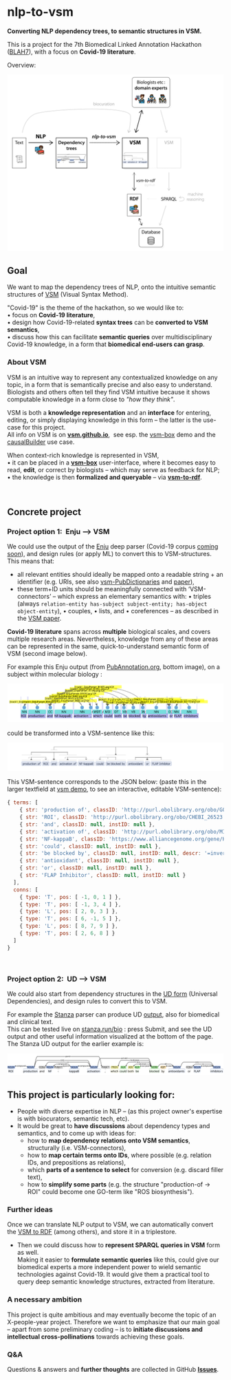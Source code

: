 # nlp-to-vsm
**Converting NLP dependency trees, to semantic structures in VSM.**

This is a project for the 7th Biomedical Linked Annotation Hackathon ([BLAH7](https://blah7.linkedannotation.org)), with a focus on **Covid-19 literature**.

Overview:

<img src="img/nlp-vsm-etc.svg">


## Goal
We want to map the dependency trees of NLP, onto the intuitive semantic structures of [VSM](https://vsm.github.io) (Visual Syntax Method).

"Covid-19" is the theme of the hackathon, so we would like to:  
• focus on **Covid-19 literature**,  
• design how Covid-19-related **syntax trees** can be **converted to VSM semantics**,  
• discuss how this can facilitate **semantic queries** over multidisciplinary Covid-19 knowledge, in a form that **biomedical end-users can grasp**.

### About VSM
VSM is an intuitive way to represent any contextualized knowledge on any topic, in a form that is semantically precise and also easy to understand. Biologists and others often tell they find VSM intuitive because it shows computable knowledge in a form close to _"how they think"_.

VSM is both a **knowledge representation** and an **interface** for entering, editing, or simply displaying knowledge in this form – the latter is the use-case for this project.  
All info on VSM is on [**vsm.github.io**](https://vsm.github.io), &nbsp;see esp. the [vsm-box](https://vsm.github.io/demo) demo and the [causalBuilder](https://mi2cast.github.io/causalBuilder) use case.

When context-rich knowledge is represented in VSM,  
• it can be placed in a [**vsm-box**](https://github.com/vsm/vsm-box) user-interface, where it becomes easy to read, **edit**, or correct by biologists – which may serve as feedback for NLP;  
• the knowledge is then **formalized and queryable** – via [**vsm-to-rdf**](https://github.com/vsm/vsm-to-rdf).


<br>

## Concrete project

### Project option 1:&nbsp; Enju –> VSM

We could use the output of the [Enju](https://mynlp.is.s.u-tokyo.ac.jp/enju) deep parser (Covid-19 corpus [coming soon](http://pubannotation.org/projects/LitCovid-sample-docs)), and design rules (or apply ML) to convert this to VSM-structures.  
This means that:
- all relevant entities should ideally be mapped onto a readable string + an identifier (e.g. URIs, see also [vsm-PubDictionaries](https://github.com/UniBioDicts/vsm-pubdictionaries) and  [paper](https://doi.org/10.37044/osf.io/gzfa8)),
- these term+ID units should be meaningfully connected with ‘VSM-connectors’ – which express an elementary semantics with: • triples (always `relation-entity has-subject subject-entity; has-object object-entity`), • couples, • lists, and • coreferences – as described in the [VSM paper](https://www.preprints.org/manuscript/202007.0486).

**Covid-19 literature** spans across **multiple** biological scales, and covers multiple research areas. Nevertheless, knowledge from any of these areas can be represented in the same, quick-to-understand semantic form of VSM (second image below).

For example this Enju output (from [PubAnnotation.org](http://www.pubannotation.org), bottom image), on a subject within molecular biology :

<img src="img/enju.svg">

could be transformed into a VSM-sentence like this:

<img src="img/vsm.svg">


<br>

This VSM-sentence corresponds to the JSON below: (paste this in the larger textfield at [vsm demo](https://vsm.github.io/demo), to see an interactive, editable VSM-sentence):
<!-- Maybe someday this link will autofill it: https://vsm.github.io/demo?v=%7B%20terms%3A%20%5B%0A%20%20%20%20%7B%20str%3A%20%27production%20of%27%2C%20style%3A%20%27i11-13%27%2C%20classID%3A%20null%2C%20instID%3A%20null%20%7D%2C%0A%20%20%20%20%7B%20str%3A%20%27ROI%27%2C%20classID%3A%20null%2C%20instID%3A%20null%20%7D%2C%0A%20%20%20%20%7B%20str%3A%20%27and%27%2C%20classID%3A%20null%2C%20instID%3A%20null%2C%20descr%3A%20%27a%20set%20of%20items%27%20%7D%2C%0A%20%20%20%20%7B%20str%3A%20%27activation%20of%27%2C%20style%3A%20%27i10-13%27%2C%20classID%3A%20null%2C%20instID%3A%20null%20%7D%2C%0A%20%20%20%20%7B%20str%3A%20%27NF-kappaB%27%2C%20classID%3A%20null%2C%20instID%3A%20null%20%7D%2C%0A%20%20%20%20%7B%20str%3A%20%27could%27%2C%20classID%3A%20null%2C%20instID%3A%20null%20%7D%2C%0A%20%20%20%20%7B%20str%3A%20%27be%20blocked%20by%27%2C%20classID%3A%20null%2C%20instID%3A%20null%2C%20descr%3A%20%27%3D%5C%27is%20blocked%20by%5C%27%2C%20%3Dinverse%20of%20%5C%27blocks%5C%27%20or%20%5C%27blocking%20activity%5C%27%27%20%7D%2C%0A%20%20%20%20%7B%20str%3A%20%27antioxidant%27%2C%20classID%3A%20null%2C%20instID%3A%20null%20%7D%2C%0A%20%20%20%20%7B%20str%3A%20%27or%27%2C%20classID%3A%20null%2C%20instID%3A%20null%20%7D%2C%0A%20%20%20%20%7B%20str%3A%20%27FLAP%20Inhibitor%27%2C%20classID%3A%20null%2C%20instID%3A%20null%20%7D%0A%20%20%5D%2C%0A%20%20conns%3A%20%5B%0A%20%20%20%20%7B%20type%3A%20%27T%27%2C%20pos%3A%20%5B%20-1%2C%200%2C%201%20%5D%20%7D%2C%0A%20%20%20%20%7B%20type%3A%20%27T%27%2C%20pos%3A%20%5B%20-1%2C%203%2C%204%20%5D%20%7D%2C%0A%20%20%20%20%7B%20type%3A%20%27L%27%2C%20pos%3A%20%5B%202%2C%200%2C%203%20%5D%20%7D%2C%0A%20%20%20%20%7B%20type%3A%20%27T%27%2C%20pos%3A%20%5B%206%2C%20-1%2C%205%20%5D%20%7D%2C%0A%20%20%20%20%7B%20type%3A%20%27L%27%2C%20pos%3A%20%5B%208%2C%207%2C%209%20%5D%20%7D%2C%0A%20%20%20%20%7B%20type%3A%20%27T%27%2C%20pos%3A%20%5B%202%2C%206%2C%208%20%5D%20%7D%0A%20%20%5D%0A%7D -->
```javascript
{ terms: [
    { str: 'production of', classID: 'http://purl.obolibrary.org/obo/GO_1903409', style: 'i11-13', instID: null },
    { str: 'ROI', classID: 'http://purl.obolibrary.org/obo/CHEBI_26523', instID: null },
    { str: 'and', classID: null, instID: null },
    { str: 'activation of', classID: 'http://purl.obolibrary.org/obo/MI_2235', style: 'i10-13', instID: null },
    { str: 'NF-kappaB', classID: 'https://www.alliancegenome.org/gene/HGNC:7794', instID: null },
    { str: 'could', classID: null, instID: null },
    { str: 'be blocked by', classID: null, instID: null, descr: '=inverse of \'blocks\' or \'blocking activity\'' },
    { str: 'antioxidant', classID: null, instID: null },
    { str: 'or', classID: null, instID: null },
    { str: 'FLAP Inhibitor', classID: null, instID: null }
  ],
  conns: [
    { type: 'T', pos: [ -1, 0, 1 ] },
    { type: 'T', pos: [ -1, 3, 4 ] },
    { type: 'L', pos: [ 2, 0, 3 ] },
    { type: 'T', pos: [ 6, -1, 5 ] },
    { type: 'L', pos: [ 8, 7, 9 ] },
    { type: 'T', pos: [ 2, 6, 8 ] }
  ]
}
```

<br>

### Project option 2:&nbsp; UD –> VSM

We could also start from dependency structures in the [UD form](https://universaldependencies.org/introduction.html) (Universal Dependencies), and design rules to convert this to VSM.

For example the [Stanza](https://stanfordnlp.github.io/stanza) parser can produce UD [output](https://stanfordnlp.github.io/stanza/depparse.html#accessing-syntactic-dependency-information), also for biomedical and clinical text.  
This can be tested live on [stanza.run/bio](http://stanza.run/bio) : press Submit, and see the UD output and other useful information visualized at the bottom of the page.  
The Stanza UD output for the earlier example is:

<img src="img/ud.svg">


<br>

## This project is particularly looking for:

- People with diverse expertise in NLP – (as this project owner's expertise is with biocurators, semantic tech, etc).
- It would be great to **have discussions** about dependency types and semantics, and to come up with ideas for:
  - how to **map dependency relations onto VSM semantics**, structurally (i.e. VSM-connectors),
  - how to **map certain terms onto IDs**, where possible (e.g. relation IDs, and prepositions as relations),
  - which **parts of a sentence to select** for conversion (e.g. discard filler text),
  - how to **simplify some parts** (e.g. the structure "production-of &rarr; ROI" could become one GO-term like "ROS biosynthesis").


### Further ideas

Once we can translate NLP output to VSM, we can automatically convert the [VSM to RDF](https://github.com/vsm/vsm-to-rdf) (among others), and store it in a triplestore.

- Then we could discuss how to **represent SPARQL queries in VSM** form as well.  
Making it easier to **formulate semantic queries** like this, could give our biomedical experts a more independent power to wield semantic technologies against Covid-19. It would give them a practical tool to query deep semantic knowledge structures, extracted from literature.


### A necessary ambition

This project is quite ambitious and may eventually become the topic of an X-people-year project. Therefore we want to emphasize that our main goal – apart from some preliminary coding – is to **initiate discussions and intellectual cross-pollinations** towards achieving these goals.


### Q&amp;A

Questions &amp; answers and **further thoughts** are collected in GitHub [**Issues**](https://github.com/vsm/nlp-to-vsm/issues).
